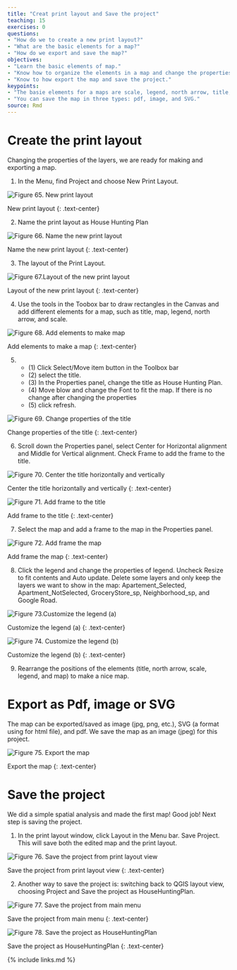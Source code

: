 ```yaml
---
title: "Creat print layout and Save the project"
teaching: 15
exercises: 0
questions:
- "How do we to create a new print layout?"
- "What are the basic elements for a map?"
- "How do we export and save the map?"
objectives:
- "Learn the basic elements of map."
- "Know how to organize the elements in a map and change the properties of the elements."
- "Know to how export the map and save the project."
keypoints:
- "The basie elements for a maps are scale, legend, north arrow, title, and the content."
- "You can save the map in three types: pdf, image, and SVG."
source: Rmd
---
```

# Create the print layout

Changing the properties of the layers, we are ready for making and exporting a map. 
1. In the Menu, find Project and choose New Print Layout. 

![Figure 65. New print layout](../fig/Figure65-New-print-layout.png)

New print layout
{: .text-center}

2. Name the print layout as House Hunting Plan
 
![Figure 66. Name the new print layout](../fig/Figure66-Name-the-new-print-layout.png)

Name the new print layout
{: .text-center}

3. The layout of the Print Layout.

![Figure 67.Layout of the new print layout](../fig/Figure67-Layout-of-the-new-print-layout.png)

Layout of the new print layout
{: .text-center}

4. Use the tools in the Toobox bar to draw rectangles in the Canvas and add different elements for a map, such as title, map, legend, north arrow, and scale. 
 
![Figure 68. Add elements to make map](../fig/Figure68-Add-elements-to-make-map.png)

Add elements to make a map
{: .text-center}

5. * (1) Click Select/Move item button in the Toolbox bar
   * (2) select the title. 
   * (3) In the Properties panel, change the title as House Hunting Plan.
   * (4) Move blow and change the Font to fit the map. If there is no change after changing the properties
   * (5) click refresh. 
 
![Figure 69. Change properties of the title](../fig/Figure69-Change-properties-of-the-title.png)

Change properties of the title
{: .text-center}

6. Scroll down the Properties panel, select Center for Horizontal alignment and Middle for Vertical alignment. Check Frame to add the frame to the title. 
 
![Figure 70. Center the title horizontally and vertically](../fig/Figure70-Center-the-title-horizontally-and-vertically.png)

Center the title horizontally and vertically
{: .text-center}
 
![Figure 71. Add frame to the title](../fig/Figure71-Add-frame-to-the-title.png)

Add frame to the title
{: .text-center}

7. Select the map and add a frame to the map in the Properties panel. 
 
![Figure 72. Add frame the map](../fig/Figure72-Add-frame-the-map.png)

Add frame the map
{: .text-center}

8. Click the legend and change the properties of legend. Uncheck Resize to fit contents and Auto update. Delete some layers and only keep the layers we want to show in the map: Apartement_Selected, Apartment_NotSelected, GroceryStore_sp, Neighborhood_sp, and Google Road. 
 
![Figure 73.Customize the legend (a)](../fig/Figure73-Customize-the-legend-a.png)

Customize the legend (a)
{: .text-center}
 
![Figure 74. Customize the legend (b)](../fig/Figure74-Customize-the-legeng-b.png)

Customize the legend (b)
{: .text-center}

9. Rearrange the positions of the elements (title, north arrow, scale, legend, and map) to make a nice map. 

# Export as Pdf, image or SVG

The map can be exported/saved as image (jpg, png, etc.), SVG (a format using for html file), and pdf. We save the map as an image (jpeg) for this project. 
 
![Figure 75. Export the map](../fig/Figure75-Export-the-map.png)

Export the map
{: .text-center}

# Save the project

We did a simple spatial analysis and made the first map! Good job! Next step is saving the project. 

1. In the print layout window, click Layout in the Menu bar. Save Project. This will save both the edited map and the print layout. 
 
![Figure 76. Save the project from print layout view](../fig/Figure76-Save-the-project-from-print-view.png)

Save the project from print layout view
{: .text-center}

2. Another way to save the project is: switching back to QGIS layout view, choosing Project and Save the project as HouseHuntingPlan.  
 
![Figure 77. Save the project from main menu](../fig/Figure77-Save-the-project-from-main-menu.png)

Save the project from main menu
{: .text-center}
 
![Figure 78. Save the project as HouseHuntingPlan](../fig/Figure78-Save-the-project-as-HouseHuntingPlan.png)

Save the project as HouseHuntingPlan
{: .text-center}

{% include links.md %}

